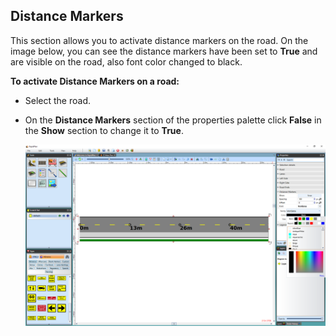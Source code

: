 ## Distance Markers

This section allows you to activate distance markers on the road. On the image below, you can see the distance markers have been set to **True** and are visible on the road, also font color changed to black.

**To activate Distance Markers on a road:**

 - Select the road.
 - On the **Distance Markers** section of the properties palette click **False** in the **Show** section to change it to **True**.

    ![Activated_Distance_Markers_on_a_road](./assets/Activated_Distance_Markers_on_a_road.png)
